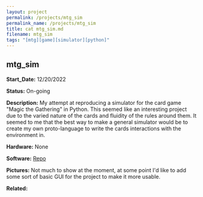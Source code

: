 ```yaml
---
layout: project
permalink: /projects/mtg_sim
permalink_name: /projects/mtg_sim
title: cat mtg_sim.md
filename: mtg_sim
tags: "[mtg][game][simulator][python]"
---
```

## mtg_sim

**Start_Date:** 12/20/2022

**Status:** On-going

**Description:** My attempt at reproducing a simulator for the card game "Magic the Gathering" in Python. This seemed like an interesting project due to the varied nature of the cards and fluidity of the rules around them. It seemed to me that the best way to make a general simulator would be to create my own proto-language to write the cards interactions with the environment in.

**Hardware:** None

**Software:** [Repo](https://github.com/the-astronot/mtg_sim)

**Pictures:** Not much to show at the moment, at some point I'd like to add some sort of basic GUI for the project to make it more usable.

**Related:**
